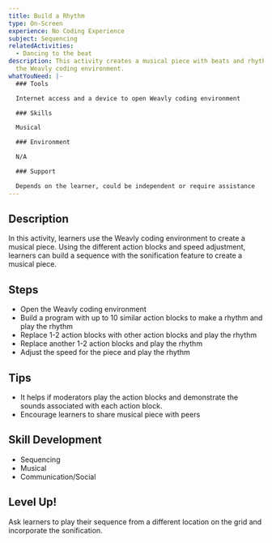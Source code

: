 ```yaml
---
title: Build a Rhythm
type: On-Screen
experience: No Coding Experience
subject: Sequencing
relatedActivities:
  - Dancing to the beat
description: This activity creates a musical piece with beats and rhythms using
  the Weavly coding environment.
whatYouNeed: |-
  ### Tools

  Internet access and a device to open Weavly coding environment

  ### Skills

  Musical

  ### Environment

  N/A

  ### Support

  Depends on the learner, could be independent or require assistance
---
```

## Description

In this activity, learners use the Weavly coding environment to create a musical piece. Using the different action blocks and speed adjustment, learners can build a sequence with the sonification feature to create a musical piece.

## Steps

* Open the Weavly coding environment
* Build a program with up to 10 similar action blocks to make a rhythm and play the rhythm
* Replace 1-2 action blocks with other action blocks and play the rhythm
* Replace another 1-2 action blocks and play the rhythm
* Adjust the speed for the piece and play the rhythm

## Tips

* It helps if moderators play the action blocks and demonstrate the sounds associated with each action block.
* Encourage learners to share musical piece with peers

## Skill Development

* Sequencing
* Musical 
* Communication/Social

## Level Up!

Ask learners to play their sequence from a different location on the grid and incorporate the sonification.